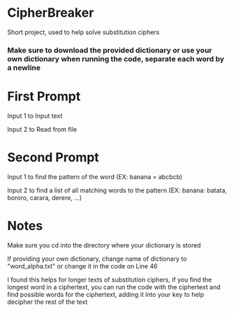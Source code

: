 # CipherBreaker
Short project, used to help solve substitution ciphers

### Make sure to download the provided dictionary or use your own dictionary when running the code, separate each word by a newline ###

# First Prompt #
Input 1 to Input text

Input 2 to Read from file

# Second Prompt #
Input 1 to find the pattern of the word (EX: banana = abcbcb)

Input 2 to find a list of all matching words to the pattern (EX: banana: batata, bororo, carara, derere, ...)

# Notes #
Make sure you cd into the directory where your dictionary is stored 

If providing your own dictionary, change name of dictionary to "word_alpha.txt" or change it in the code on Line 46

I found this helps for longer texts of substitution ciphers, if you find the longest word in a ciphertext, you can run the code with the ciphertext
and find possible words for the ciphertext, adding it into your key to help decipher the rest of the text
